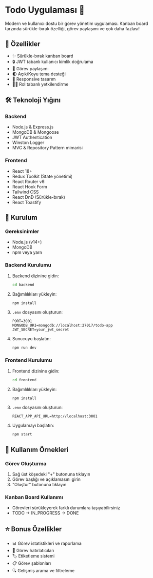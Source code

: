 # Todo Uygulaması 📝

Modern ve kullanıcı dostu bir görev yönetim uygulaması. Kanban board tarzında sürükle-bırak özelliği, görev paylaşımı ve çok daha fazlası!

## 🚀 Özellikler

- ✨ Sürükle-bırak kanban board
- 🔒 JWT tabanlı kullanıcı kimlik doğrulama
- 👥 Görev paylaşımı
- 🌓 Açık/Koyu tema desteği
- 📱 Responsive tasarım
- 👮‍♂️ Rol tabanlı yetkilendirme

## 🛠️ Teknoloji Yığını

### Backend
- Node.js & Express.js
- MongoDB & Mongoose
- JWT Authentication
- Winston Logger
- MVC & Repository Pattern mimarisi

### Frontend
- React 18+
- Redux Toolkit (State yönetimi)
- React Router v6
- React Hook Form
- Tailwind CSS
- React DnD (Sürükle-bırak)
- React Toastify

## 🔧 Kurulum

### Gereksinimler
- Node.js (v14+)
- MongoDB
- npm veya yarn

### Backend Kurulumu
1. Backend dizinine gidin:
   ```bash
   cd backend
   ```

2. Bağımlılıkları yükleyin:
   ```bash
   npm install
   ```

3. `.env` dosyasını oluşturun:
   ```env
   PORT=3001
   MONGODB_URI=mongodb://localhost:27017/todo-app
   JWT_SECRET=your_jwt_secret
   ```

4. Sunucuyu başlatın:
   ```bash
   npm run dev
   ```

### Frontend Kurulumu
1. Frontend dizinine gidin:
   ```bash
   cd frontend
   ```

2. Bağımlılıkları yükleyin:
   ```bash
   npm install
   ```

3. `.env` dosyasını oluşturun:
   ```env
   REACT_APP_API_URL=http://localhost:3001
   ```

4. Uygulamayı başlatın:
   ```bash
   npm start
   ```

## 🎯 Kullanım Örnekleri

### Görev Oluşturma
1. Sağ üst köşedeki "+" butonuna tıklayın
2. Görev başlığı ve açıklamasını girin
3. "Oluştur" butonuna tıklayın


### Kanban Board Kullanımı
- Görevleri sürükleyerek farklı durumlara taşıyabilirsiniz
- TODO → IN_PROGRESS → DONE

## ⭐ Bonus Özellikler

- 📊 Görev istatistikleri ve raporlama
- 📅 Görev hatırlatıcıları
- 🏷️ Etiketleme sistemi
- 📋 Görev şablonları
- 🔍 Gelişmiş arama ve filtreleme